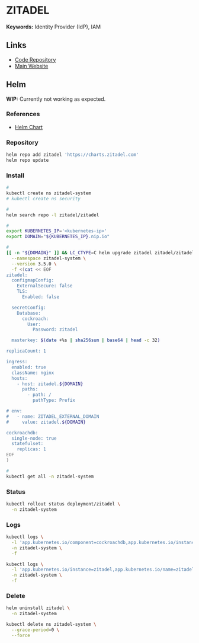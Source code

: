 # ZITADEL

**Keywords:** Identity Provider (IdP), IAM

## Links

- [Code Repository](https://github.com/zitadel/zitadel)
- [Main Website](https://zitadel.com)

## Helm

**WIP:** Currently not working as expected.

### References

- [Helm Chart](https://github.com/zitadel/zitadel-charts/tree/main/charts/zitadel)

### Repository

```sh
helm repo add zitadel 'https://charts.zitadel.com'
helm repo update
```

### Install

```sh
#
kubectl create ns zitadel-system
# kubectl create ns security

#
helm search repo -l zitadel/zitadel

#
export KUBERNETES_IP='<kubernetes-ip>'
export DOMAIN="${KUBERNETES_IP}.nip.io"

#
[[ -n "${DOMAIN}" ]] && LC_CTYPE=C helm upgrade zitadel zitadel/zitadel \
  --namespace zitadel-system \
  --version 3.5.0 \
  -f <(cat << EOF
zitadel:
  configmapConfig:
    ExternalSecure: false
    TLS:
      Enabled: false

  secretConfig:
    Database:
      cockroach:
        User:
          Password: zitadel

  masterkey: $(date +%s | sha256sum | base64 | head -c 32)

replicaCount: 1

ingress:
  enabled: true
  className: nginx
  hosts:
    - host: zitadel.${DOMAIN}
      paths:
        - path: /
          pathType: Prefix

# env:
#   - name: ZITADEL_EXTERNAL_DOMAIN
#     value: zitadel.${DOMAIN}

cockroachdb:
  single-node: true
  statefulset:
    replicas: 1
EOF
)

#
kubectl get all -n zitadel-system
```

<!--
kubectl port-forward \
  --address 0.0.0.0 \
  -n zitadel-system \
  svc/zitadel \
  8080:8080
-->

### Status

```sh
kubectl rollout status deployment/zitadel \
  -n zitadel-system
```

### Logs

```sh
kubectl logs \
  -l 'app.kubernetes.io/component=cockroachdb,app.kubernetes.io/instance=zitadel' \
  -n zitadel-system \
  -f

kubectl logs \
  -l 'app.kubernetes.io/instance=zitadel,app.kubernetes.io/name=zitadel' \
  -n zitadel-system \
  -f
```

### Delete

```sh
helm uninstall zitadel \
  -n zitadel-system

kubectl delete ns zitadel-system \
  --grace-period=0 \
  --force
```
